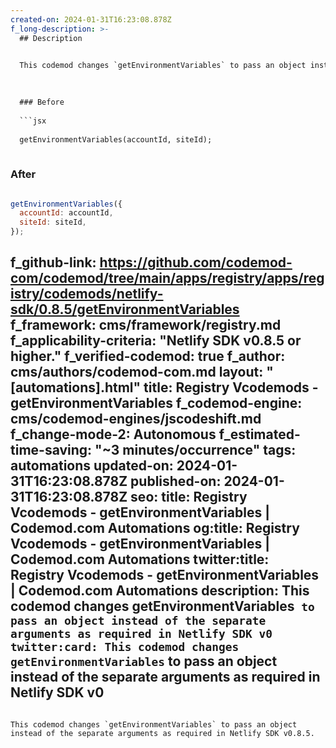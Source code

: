 ```yaml
---
created-on: 2024-01-31T16:23:08.878Z
f_long-description: >-
  ## Description
  

  This codemod changes `getEnvironmentVariables` to pass an object instead of the separate arguments as required in Netlify SDK v0.8.5.
  

  
  ### Before
  
  ```jsx
  
  getEnvironmentVariables(accountId, siteId);
  
  ```
  
  ### After
  
  ```jsx
  
  getEnvironmentVariables({
  	accountId: accountId,
  	siteId: siteId,
  });
  
  ```
f_github-link: https://github.com/codemod-com/codemod/tree/main/apps/registry/apps/registry/codemods/netlify-sdk/0.8.5/getEnvironmentVariables
f_framework: cms/framework/registry.md
f_applicability-criteria: "Netlify SDK v0.8.5 or higher."
f_verified-codemod: true
f_author: cms/authors/codemod-com.md
layout: "[automations].html"
title: Registry Vcodemods - getEnvironmentVariables
f_codemod-engine: cms/codemod-engines/jscodeshift.md
f_change-mode-2: Autonomous
f_estimated-time-saving: "~3 minutes/occurrence"
tags: automations
updated-on: 2024-01-31T16:23:08.878Z
published-on: 2024-01-31T16:23:08.878Z
seo:
  title: Registry Vcodemods - getEnvironmentVariables | Codemod.com Automations
  og:title: Registry Vcodemods - getEnvironmentVariables | Codemod.com Automations
  twitter:title: Registry Vcodemods - getEnvironmentVariables | Codemod.com Automations
  description: This codemod changes getEnvironmentVariables` to pass an object instead of the separate arguments as required in Netlify SDK v0
  twitter:card: This codemod changes getEnvironmentVariables` to pass an object instead of the separate arguments as required in Netlify SDK v0
---
```

This codemod changes `getEnvironmentVariables` to pass an object instead of the separate arguments as required in Netlify SDK v0.8.5.